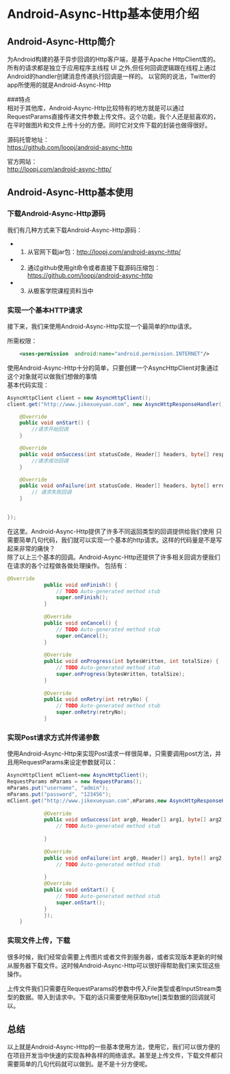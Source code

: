 # Android-Async-Http基本使用介绍

## Android-Async-Http简介 

为Android构建的基于异步回调的Http客户端，是基于Apache HttpClient库的。所有的请求都是独立于应用程序主线程 UI 之外,但任何回调逻辑跟在线程上通过Android的handler创建消息传递执行回调是一样的。
以官网的说法，Twitter的app所使用的就是Android-Async-Http

###特点   
相对于其他库，Android-Async-Http比较特有的地方就是可以通过RequestParams直接传递文件参数上传文件。这个功能，我个人还是挺喜欢的，在平时做图片和文件上传十分的方便。同时它对文件下载的封装也做得很好。
  

源码托管地址：   
https://github.com/loopj/android-async-http   

官方网站：   
http://loopj.com/android-async-http/   

## Android-Async-Http基本使用

### 下载Android-Async-Http源码

我们有几种方式来下载Android-Async-Http源码：   

* 1. 从官网下载jar包：http://loopj.com/android-async-http/   
* 2. 通过github使用git命令或者直接下载源码压缩包： https://github.com/loopj/android-async-http   
* 3. 从极客学院课程资料当中

### 实现一个基本HTTP请求  

接下来，我们来使用Android-Async-Http实现一个最简单的http请求。  
 
所需权限：   

```xml    
	<uses-permission  android:name="android.permission.INTERNET"/>
```
使用Android-Async-Http十分的简单，只要创建一个AsyncHttpClient对象通过这个对象就可以做我们想做的事情   
基本代码实现：   

```java    
AsyncHttpClient client = new AsyncHttpClient();
client.get("http://www.jikexueyuan.com", new AsyncHttpResponseHandler() {

    @Override
    public void onStart() {
        //请求开始回调
    }

    @Override
    public void onSuccess(int statusCode, Header[] headers, byte[] response) {
        //请求成功回调
    }

    @Override
    public void onFailure(int statusCode, Header[] headers, byte[] errorResponse, Throwable e) {
        // 请求失败回调
    }

    
});
```
在这里。Android-Async-Http提供了许多不同返回类型的回调提供给我们使用
只需要简单几句代码，我们就可以实现一个基本的http请求。这样的代码量是不是写起来非常的痛快？   
除了以上三个基本的回调。Android-Async-Http还提供了许多相关回调方便我们在请求的各个过程做各做处理操作。
包括有：

```java    
@Override
			public void onFinish() {
				// TODO Auto-generated method stub
				super.onFinish();
			}
			
			@Override
			public void onCancel() {
				// TODO Auto-generated method stub
				super.onCancel();
			}
			
			@Override
			public void onProgress(int bytesWritten, int totalSize) {
				// TODO Auto-generated method stub
				super.onProgress(bytesWritten, totalSize);
			}
			
			@Override
			public void onRetry(int retryNo) {
				// TODO Auto-generated method stub
				super.onRetry(retryNo);
			}
```



### 实现Post请求方式并传递参数

使用Android-Async-Http来实现Post请求一样很简单，只需要调用post方法，并且用RequestParams来设定参数就可以：   

```java    
AsyncHttpClient mClient=new AsyncHttpClient();
RequestParams mParams = new RequestParams();
mParams.put("username", "admin");
mParams.put("password", "123456");
mClient.get("http://www.jikexueyuan.com",mParams,new AsyncHttpResponseHandler() {
			
			@Override
			public void onSuccess(int arg0, Header[] arg1, byte[] arg2) {
				// TODO Auto-generated method stub
				
			}
			
			@Override
			public void onFailure(int arg0, Header[] arg1, byte[] arg2, Throwable arg3) {
				// TODO Auto-generated method stub
				
			}
			@Override
			public void onStart() {
				// TODO Auto-generated method stub
				super.onStart();
			}
			});
	}
```

### 实现文件上传，下载
很多时候，我们经常会需要上传图片或者文件到服务器，或者实现版本更新的时候从服务器下载文件。这时候Android-Async-Http可以很好得帮助我们来实现这些操作。

上传文件我们只需要在RequestParams的参数中传入File类型或者InputStream类型的数据。带入到请求中。下载的话只需要使用获取byte[]类型数据的回调就可以。




## 总结

以上就是Android-Async-Http的一些基本使用方法，使用它，我们可以很方便的在项目开发当中快速的实现各种各样的网络请求。甚至是上传文件，下载文件都只需要简单的几句代码就可以做到。是不是十分方便呢。







